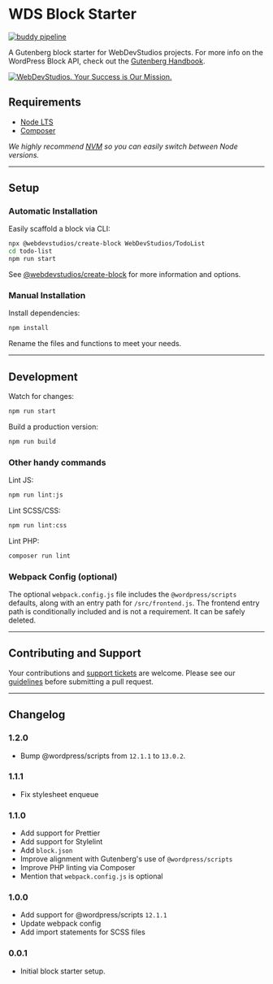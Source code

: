 # WDS Block Starter

[![buddy pipeline](https://app.buddy.works/webdevstudios/wds-block-starter/pipelines/pipeline/240874/badge.svg?token=2471ae60766a1e9a657f772e493188dde748aa18c236d0b1c325e80be13a2ac6 "buddy pipeline")](https://app.buddy.works/webdevstudios/wds-block-starter/pipelines/pipeline/240874)

A Gutenberg block starter for WebDevStudios projects. For more info on the WordPress Block API, check out the [Gutenberg Handbook](https://developer.wordpress.org/block-editor/).

<a href="https://webdevstudios.com/contact/"><img src="https://webdevstudios.com/wp-content/uploads/2018/04/wds-github-banner.png" alt="WebDevStudios. Your Success is Our Mission."></a>

## Requirements

-   [Node LTS](https://nodejs.org/en/)
-   [Composer](https://getcomposer.org/)

_We highly recommend [NVM](https://github.com/nvm-sh/nvm) so you can easily switch between Node versions._

---

## Setup

### Automatic Installation

Easily scaffold a block via CLI:

```bash
npx @webdevstudios/create-block WebDevStudios/TodoList
cd todo-list
npm run start
```

See [@webdevstudios/create-block](https://github.com/WebDevStudios/create-block) for more information and options.

### Manual Installation

Install dependencies:

```bash
npm install
```

Rename the files and functions to meet your needs.

---

## Development

Watch for changes:

```bash
npm run start
```

Build a production version:

```bash
npm run build
```

### Other handy commands

Lint JS:

```bash
npm run lint:js
```

Lint SCSS/CSS:

```bash
npm run lint:css
```

Lint PHP:

```bash
composer run lint
```

### Webpack Config (optional)

The optional `webpack.config.js` file includes the `@wordpress/scripts` defaults, along with an entry path for `/src/frontend.js`. The frontend entry path is conditionally included and is not a requirement. It can be safely deleted.

---

## Contributing and Support

Your contributions and [support tickets](https://github.com/WebDevStudios/wds-block-starter/issues) are welcome. Please see our [guidelines](https://github.com/WebDevStudios/wds-block-starter/blob/master/.github/CONTRIBUTING.md) before submitting a pull request.

---

## Changelog

### 1.2.0

-   Bump @wordpress/scripts from `12.1.1` to `13.0.2`.

### 1.1.1

-   Fix stylesheet enqueue

### 1.1.0

-   Add support for Prettier
-   Add support for Stylelint
-   Add `block.json`
-   Improve alignment with Gutenberg's use of `@wordpress/scripts`
-   Improve PHP linting via Composer
-   Mention that `webpack.config.js` is optional

### 1.0.0

-   Add support for @wordpress/scripts `12.1.1`
-   Update webpack config
-   Add import statements for SCSS files

### 0.0.1

-   Initial block starter setup.
